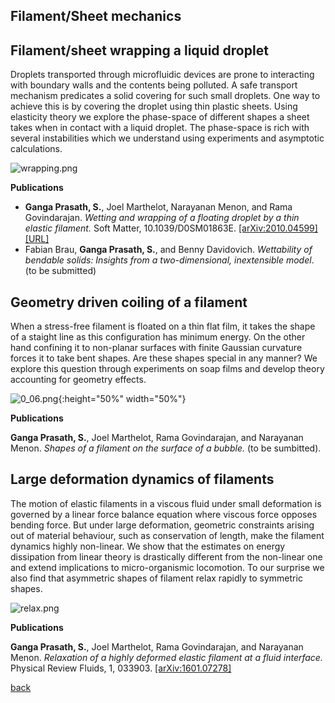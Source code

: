 ## Filament/Sheet mechanics


## Filament/sheet wrapping a liquid droplet
Droplets transported through microfluidic devices are prone to interacting with boundary walls and the contents being polluted. A safe transport mechanism predicates a solid covering for such small droplets. One way to achieve this is by covering the droplet using thin plastic sheets. Using elasticity theory we explore the phase-space of different shapes a sheet takes when in contact with a liquid droplet. The phase-space is rich with several instabilities which we understand using experiments and asymptotic calculations.

![wrapping.png]({{site.baseurl}}/wrapping.png)

**Publications**
* **Ganga Prasath, S.**, Joel Marthelot, Narayanan Menon, and Rama Govindarajan. _Wetting and wrapping of a floating droplet by a thin
elastic filament._ Soft Matter, 10.1039/D0SM01863E. [[arXiv:2010.04599]](http://arxiv.org/abs/2010.04599) [[URL]](https://pubs.rsc.org/en/content/articlelanding/2021/sm/d0sm01863e)
*  Fabian Brau, **Ganga Prasath, S.**, and Benny Davidovich. _Wettability of bendable solids:
Insights from a two-dimensional, inextensible model_. (to be submitted)

## Geometry driven coiling of a filament

When a stress-free filament is floated on a thin flat film, it takes the shape of a staight line as this configuration has minimum energy. On the other hand confining it to non-planar surfaces with finite Gaussian curvature forces it to take bent shapes. Are these shapes special in any manner? We explore this question through experiments on soap films and develop theory accounting for geometry effects.

![0_06.png]({{site.baseurl}}/0_06.png){:height="50%" width="50%"}

**Publications**

<!--**Ganga Prasath, S.**, Joel Marthelot, Rama Govindarajan, and Narayanan Menon. _Geometry driven coiling of an elastic filament on a spherical bubble._ Proceedings of Royal Society A (under preparation).-->
**Ganga Prasath, S.**, Joel Marthelot, Rama Govindarajan, and Narayanan Menon. _Shapes of a filament on the surface of a bubble._ (to be sumbitted).

## Large deformation dynamics of filaments

The motion of elastic filaments in a viscous fluid under small deformation is governed by a linear force balance equation where viscous force opposes bending force. But under large deformation, geometric constraints arising out of material behaviour, such as conservation of length, make the filament dynamics highly non-linear. We show that the estimates on energy dissipation from linear theory is drastically different from the non-linear one and extend implications to micro-organismic locomotion. To our surprise we also find that asymmetric shapes of filament relax rapidly to symmetric shapes.

<!--![asymmetric.jpg]({{site.baseurl}}/asymmetric.jpg){:height="50%" width="50%"}-->
![relax.png]({{site.baseurl}}/relax.png)

**Publications**

**Ganga Prasath, S.**, Joel Marthelot, Rama Govindarajan, and Narayanan Menon. _Relaxation of a highly deformed elastic filament at a fluid interface._ Physical Review Fluids, 1, 033903. [[arXiv:1601.07278]](https://arxiv.org/abs/1601.07278)


[back](./research)
